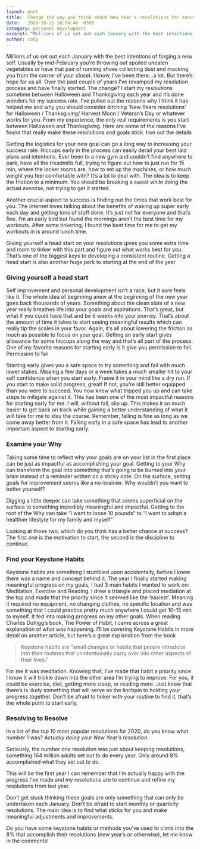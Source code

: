 ```yaml
---
layout: post
title:  Change the way you think about New Year's resolutions for success
date:   2020-10-11 16:54:46 -0500
category: personal development
excerpt: "Millions of us set out each January with the best intentions of forging a new self. Usually by mid-February you’re throwing out spoiled uneaten vegetables or have that pair of running shoes collecting dust and mocking you from the corner of your closet. I know, I’ve been there…a lot. But there’s hope for us all."
author: cody
---
```

Millions of us set out each January with the best intentions of forging a new self. Usually by mid-February you’re throwing out spoiled uneaten vegetables or have that pair of running shoes collecting dust and mocking you from the corner of your closet. I know, I’ve been there…a lot. But there’s hope for us all. Over the past couple of years I’ve revamped my resolution process and have finally started. The change? I start my resolutions sometime between Halloween and Thanksgiving each year and it’s done wonders for my success rate. I’ve pulled out the reasons why I think it has helped me and why you should consider ditching ‘New Years resolutions’ for Halloween / Thanksgiving/ Harvest Moon / Veteran’s Day or whatever works for you. From my experience, the only real requirements is you start between Halloween and Thanksgiving. Here are some of the reasons I’ve found that really make these resolutions and goals stick.
Iron out the details

Getting the logistics for your new goal can go a long way to increasing your success rate. Hiccups early in the process can easily derail your best laid plans and intentions. Ever been to a new gym and couldn’t find anywhere to park, have all the treadmills full, trying to figure out how to just run for 15 min, where the locker rooms are, how to set up the machines, or how much weight you feel comfortable with? It’s a lot to deal with. The idea is to keep the friction to a minimum. You should be breaking a sweat while doing the actual exercise, not trying to get it started.

Another crucial aspect to success is finding out the times that work best for you. The internet loves talking about the benefits of waking up super early each day and getting tons of stuff done. It’s just not for everyone and that’s fine. I’m an early bird but found the mornings aren’t the best time for my workouts. After some tinkering, I found the best time for me to get my workouts in is around lunch time.

Giving yourself a head start on your resolutions gives you some extra time and room to tinker with this part and figure out what works best for you. That’s one of the biggest keys to developing a consistent routine. Getting a head start is also another huge perk to starting at the end of the year
### Giving yourself a head start

Self improvement and personal development isn’t a race, but it sure feels like it. The whole idea of beginning anew at the beginning of the new year goes back thousands of years. Something about the clean slate of a new year really breathes life into your goals and aspirations. That’s great, but what if you could have that and be 6 weeks into your journey. That’s about the amount of time it takes to start seeing meaningful results which can really tip the scales in your favor. Again, it’s all about lowering the friction as much as possible to focus on your goal. Getting an early start gives allowance for some hiccups along the way and that’s all part of the process. One of my favorite reasons for starting early is it give you permission to fail.
Permission to fail

Starting early gives you a safe space to try something and fail with much lower stakes. Missing a few days or a week takes a much smaller hit to your self confidence when you start early. Frame it in your mind like a dry run. If you start to make solid progress, great! If not, you’re still better equipped than you were to succeed. You now know what tripped you up and can take steps to mitigate against it. This has been one of the most impactful reasons for starting early for me. I will, without fail, slip up. This makes it so much easier to get back on track while gaining a better understanding of what it will take for me to stay the course. Remember, failing is fine as long as we come away better from it. Failing early in a safe space has lead to another important aspect to starting early.
### Examine your Why

Taking some time to reflect why your goals are on your list in the first place can be just as impactful as accomplishing your goal. Getting to your Why can transform the goal into something that’s going to be burned into your brain instead of a reminder written on a sticky note. On the surface, setting goals for improvement seems like a no-brainier. Why wouldn’t you want to better yourself?

Digging a little deeper can take something that seems superficial on the surface to something incredibly meaningful and impactful. Getting to the root of the Why can take “I want to loose 10 pounds” to “I want to adopt a healthier lifestyle for my family and myself”

Looking at those two, which do you think has a better chance at success? The first one is the motivation to start, the second is the discipline to continue.
### Find your Keystone Habits

Keystone habits are something I stumbled upon accidentally, before I knew there was a name and concept behind it. The year I finally started making meaningful progress on my goals, I had 3 main habits I wanted to work on: Meditation, Exercise and Reading. I drew a triangle and placed mediation at the top and made that the priority since it seemed like the ‘easiest’. Meaning it required no equipment, no changing clothes, no specific location and was something that I could practice pretty much anywhere I could get 10–15 min to myself. It fed into making progress on my other goals. When reading Charles Duhigg’s book, The Power of Habit, I came across a great explanation of what was happening. I’ll be covering Keystone Habits in more detail on another article, but here’s a great explanation from the book

> Keystone habits are “small changes or habits that people introduce into their routines that unintentionally carry over into other aspects of their lives.”

For me it was meditation. Knowing that, I’ve made that habit a priority since I know it will trickle down into the other area I’m trying to improve. For you, it could be exercise, diet, getting more sleep, or reading more. Just know that there’s is likely something that will serve as the linchpin to holding your progress together. Don’t be afraid to tinker with your routine to find it, that’s the whole point to start early.

### Resolving to Resolve

In a list of the top 10 most popular resolutions for 2020, do you know what number 1 was? _Actually doing your New Year’s resolution._

Seriously, the number one resolution was just about keeping resolutions, something 164 million adults set out to do every year. Only around 8% accomplished what they set out to do.

This will be the first year I can remember that I’m actually happy with the progress I’ve made and my resolutions are to continue and refine my resolutions from last year.

Don’t get stuck thinking these goals are only something that can only be undertaken each January. Don’t be afraid to start monthly or quarterly resolutions. The main idea is to find what sticks for you and make meaningful adjustments and improvements.

Do you have some keystone habits or methods you’ve used to climb into the 8% that accomplish their resolutions (new year’s or otherwise), let me know in the comments!
